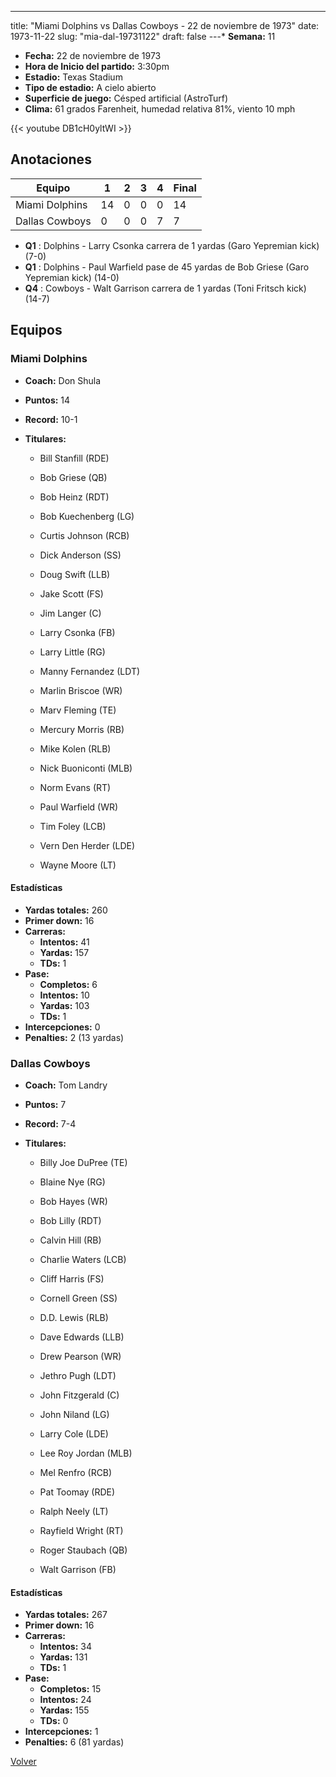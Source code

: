 ---
title: "Miami Dolphins vs Dallas Cowboys - 22 de noviembre de 1973"
date: 1973-11-22
slug: "mia-dal-19731122"
draft: false
---* **Semana:** 11
* **Fecha:** 22 de noviembre de 1973
* **Hora de Inicio del partido:** 3:30pm
* **Estadio:** Texas Stadium
* **Tipo de estadio:** A cielo abierto
* **Superficie de juego:** Césped artificial (AstroTurf)
* **Clima:** 61 grados Farenheit, humedad relativa 81%, viento 10 mph

{{< youtube DB1cH0yltWI >}}


## Anotaciones
| Equipo | 1 | 2 | 3 | 4 | Final |
|--------|---|---|---|---|-------|
| Miami Dolphins  | 14 | 0 | 0 | 0  | 14 |
| Dallas Cowboys  | 0 | 0 | 0 | 7  | 7 |
* **Q1** : Dolphins - Larry Csonka carrera de 1 yardas (Garo Yepremian kick) (7-0)
* **Q1** : Dolphins - Paul Warfield pase de 45 yardas de Bob Griese (Garo Yepremian kick) (14-0)
* **Q4** : Cowboys - Walt Garrison carrera de 1 yardas (Toni Fritsch kick) (14-7)


## Equipos


### Miami Dolphins
* **Coach:** Don Shula
* **Puntos:** 14
* **Record:** 10-1
* **Titulares:** 

  * Bill Stanfill (RDE) 

  * Bob Griese (QB) 

  * Bob Heinz (RDT) 

  * Bob Kuechenberg (LG) 

  * Curtis Johnson (RCB) 

  * Dick Anderson (SS) 

  * Doug Swift (LLB) 

  * Jake Scott (FS) 

  * Jim Langer (C) 

  * Larry Csonka (FB) 

  * Larry Little (RG) 

  * Manny Fernandez (LDT) 

  * Marlin Briscoe (WR) 

  * Marv Fleming (TE) 

  * Mercury Morris (RB) 

  * Mike Kolen (RLB) 

  * Nick Buoniconti (MLB) 

  * Norm Evans (RT) 

  * Paul Warfield (WR) 

  * Tim Foley (LCB) 

  * Vern Den Herder (LDE) 

  * Wayne Moore (LT) 

#### Estadísticas
* **Yardas totales:** 260
* **Primer down:** 16
* **Carreras:**
  * **Intentos:** 41
  * **Yardas:** 157
  * **TDs:** 1
* **Pase:**
  * **Completos:** 6
  * **Intentos:** 10
  * **Yardas:** 103
  * **TDs:** 1
* **Intercepciones:** 0
* **Penalties:** 2 (13 yardas)

### Dallas Cowboys
* **Coach:** Tom Landry
* **Puntos:** 7
* **Record:** 7-4
* **Titulares:** 

  * Billy Joe DuPree (TE) 

  * Blaine Nye (RG) 

  * Bob Hayes (WR) 

  * Bob Lilly (RDT) 

  * Calvin Hill (RB) 

  * Charlie Waters (LCB) 

  * Cliff Harris (FS) 

  * Cornell Green (SS) 

  * D.D. Lewis (RLB) 

  * Dave Edwards (LLB) 

  * Drew Pearson (WR) 

  * Jethro Pugh (LDT) 

  * John Fitzgerald (C) 

  * John Niland (LG) 

  * Larry Cole (LDE) 

  * Lee Roy Jordan (MLB) 

  * Mel Renfro (RCB) 

  * Pat Toomay (RDE) 

  * Ralph Neely (LT) 

  * Rayfield Wright (RT) 

  * Roger Staubach (QB) 

  * Walt Garrison (FB) 

#### Estadísticas
* **Yardas totales:** 267
* **Primer down:** 16
* **Carreras:**
  * **Intentos:** 34
  * **Yardas:** 131
  * **TDs:** 1
* **Pase:**
  * **Completos:** 15
  * **Intentos:** 24
  * **Yardas:** 155
  * **TDs:** 0
* **Intercepciones:** 1
* **Penalties:** 6 (81 yardas)


[Volver](/historia/1973)
